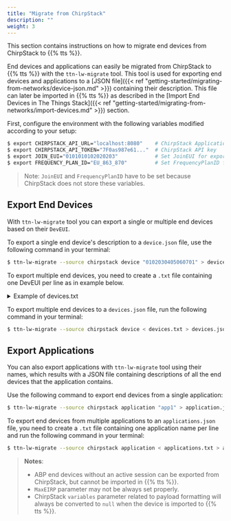 ```yaml
---
title: "Migrate from ChirpStack"
description: ""
weight: 3
---
```


This section contains instructions on how to migrate end devices from ChirpStack to {{% tts %}}.

<!--more-->

End devices and applications can easily be migrated from ChirpStack to {{% tts %}} with the `ttn-lw-migrate` tool. This tool is used for exporting end devices and applications to a [JSON file]({{< ref "getting-started/migrating-from-networks/device-json.md" >}}) containing their description. This file can later be imported in {{% tts %}} as described in the [Import End Devices in The Things Stack]({{< ref "getting-started/migrating-from-networks/import-devices.md" >}}) section.

First, configure the environment with the following variables modified according to your setup:

```bash
$ export CHIRPSTACK_API_URL="localhost:8080"    # ChirpStack Application Server URL
$ export CHIRPSTACK_API_TOKEN="7F0as987e61..."  # ChirpStack API key
$ export JOIN_EUI="0101010102020203"            # Set JoinEUI for exported devices
$ export FREQUENCY_PLAN_ID="EU_863_870"         # Set FrequencyPlanID for exported devices
```

>Note: `JoinEUI` and `FrequencyPlanID` have to be set because ChirpStack does not store these variables.

## Export End Devices

With `ttn-lw-migrate` tool you can export a single or multiple end devices based on their `DevEUI`.

To export a single end device's description to a `device.json` file, use the following command in your terminal:

```bash
$ ttn-lw-migrate --source chirpstack device "0102030405060701" > device.json
```

To export multiple end devices, you need to create a `.txt` file containing one DevEUI per line as in example below.

<details><summary>Example of devices.txt</summary>

```bash
0102030405060701
0102030405060702
0102030405060703
0102030405060704
0102030405060705
0102030405060706
```

</details>

To export multiple end devices to a `devices.json` file, run the following command in your terminal:

```bash
$ ttn-lw-migrate --source chirpstack device < devices.txt > devices.json
```

## Export Applications

You can also export applications with `ttn-lw-migrate` tool using their names, which results with a JSON file containing descriptions of all the end devices that the application contains.

Use the following command to export end devices from a single application:

```bash
$ ttn-lw-migrate --source chirpstack application "app1" > application.json
```

To export end devices from multiple applications to an `applications.json` file, you need to create a `.txt` file containing one application name per line and run the following command in your terminal:

```bash
$ ttn-lw-migrate --source chirpstack application < applications.txt > applications.json
```

>**Notes**: 
>- ABP end devices without an active session can be exported from ChirpStack, but cannot be imported in {{% tts %}}.
>- `MaxEIRP` parameter may not be always set properly.
>- ChirpStack `variables` parameter related to payload formatting will always be converted to `null` when the device is imported to {{% tts %}}.